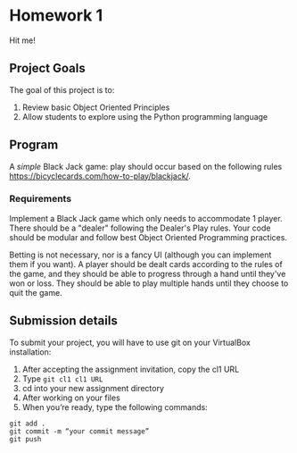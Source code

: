 # Homework 1
Hit me!
## Project Goals
The goal of this project is to:
1. Review basic Object Oriented Principles
2. Allow students to explore using the Python programming language

## Program
A *simple* Black Jack game: play should occur based on the following rules https://bicyclecards.com/how-to-play/blackjack/.

### Requirements
Implement a Black Jack game which only needs to accommodate 1 player. There should be a "dealer" following the Dealer's Play rules. Your code should be modular and follow best Object Oriented Programming practices.

Betting is not necessary, nor is a fancy UI (although you can implement them if you want). A player should be dealt cards according to the rules of the game, and they should be able to progress through a hand until they've won or loss. They should be able to play multiple hands until they choose to quit the game.

## Submission details
To submit your project, you will have to use git on your VirtualBox installation:
1.	After accepting the assignment invitation, copy the cl1 URL
2.	Type 
```git cl1 cl1 URL```
3.	cd into your new assignment directory
4.	After working on your files
5.	When you’re ready, type the following commands: 
```
git add .
git commit -m “your commit message”
git push
```

